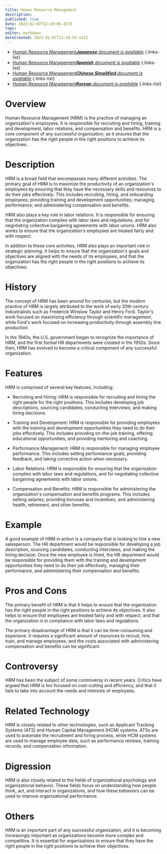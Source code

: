 ```yaml
---
title: Human Resource Management
description: 
published: true
date: 2023-02-07T12:19:00.427Z
tags: 
editor: markdown
dateCreated: 2023-02-07T12:18:54.142Z
---
```


- [Human Resource Management***Japanese** document is available*](/ja/Knowledge-base/Dictionary/human-resource-management)
{.links-list}
- [Human Resource Management***Spanish** document is available*](/es/Knowledge-base/Dictionary/human-resource-management)
{.links-list}
- [Human Resource Management***Chinese Simplified** document is available*](/zh/Knowledge-base/Dictionary/human-resource-management)
{.links-list}
- [Human Resource Management***Korean** document is available*](/ko/Knowledge-base/Dictionary/human-resource-management)
{.links-list}


# Overview
Human Resource Management (HRM) is the practice of managing an organization's employees. It is responsible for recruiting and hiring, training and development, labor relations, and compensation and benefits. HRM is a core component of any successful organization, as it ensures that the organization has the right people in the right positions to achieve its objectives.

# Description
HRM is a broad field that encompasses many different activities. The primary goal of HRM is to maximize the productivity of an organization's employees by ensuring that they have the necessary skills and resources to do their jobs effectively. This includes recruiting, hiring, and onboarding employees; providing training and development opportunities; managing performance; and administering compensation and benefits.

HRM also plays a key role in labor relations. It is responsible for ensuring that the organization complies with labor laws and regulations, and for negotiating collective bargaining agreements with labor unions. HRM also works to ensure that the organization's employees are treated fairly and with respect.

In addition to these core activities, HRM also plays an important role in strategic planning. It helps to ensure that the organization's goals and objectives are aligned with the needs of its employees, and that the organization has the right people in the right positions to achieve its objectives.

# History
The concept of HRM has been around for centuries, but the modern practice of HRM is largely attributed to the work of early 20th century industrialists such as Frederick Winslow Taylor and Henry Ford. Taylor's work focused on maximizing efficiency through scientific management, while Ford's work focused on increasing productivity through assembly line production.

In the 1940s, the U.S. government began to recognize the importance of HRM, and the first formal HR departments were created in the 1950s. Since then, HRM has evolved to become a critical component of any successful organization.

# Features
HRM is comprised of several key features, including:

- Recruiting and Hiring: HRM is responsible for recruiting and hiring the right people for the right positions. This includes developing job descriptions, sourcing candidates, conducting interviews, and making hiring decisions.

- Training and Development: HRM is responsible for providing employees with the training and development opportunities they need to do their jobs effectively. This includes providing on-the-job training, offering educational opportunities, and providing mentoring and coaching.

- Performance Management: HRM is responsible for managing employee performance. This includes setting performance goals, providing feedback, and taking corrective action when necessary.

- Labor Relations: HRM is responsible for ensuring that the organization complies with labor laws and regulations, and for negotiating collective bargaining agreements with labor unions.

- Compensation and Benefits: HRM is responsible for administering the organization's compensation and benefits programs. This includes setting salaries, providing bonuses and incentives, and administering health, retirement, and other benefits.

# Example
A good example of HRM in action is a company that is looking to hire a new salesperson. The HR department would be responsible for developing a job description, sourcing candidates, conducting interviews, and making the hiring decision. Once the new employee is hired, the HR department would be responsible for providing them with the training and development opportunities they need to do their job effectively, managing their performance, and administering their compensation and benefits.

# Pros and Cons
The primary benefit of HRM is that it helps to ensure that the organization has the right people in the right positions to achieve its objectives. It also helps to ensure that employees are treated fairly and with respect, and that the organization is in compliance with labor laws and regulations.

The primary disadvantage of HRM is that it can be time-consuming and expensive. It requires a significant amount of resources to recruit, hire, train, and manage employees, and the costs associated with administering compensation and benefits can be significant.

# Controversy
HRM has been the subject of some controversy in recent years. Critics have argued that HRM is too focused on cost-cutting and efficiency, and that it fails to take into account the needs and interests of employees.

# Related Technology
HRM is closely related to other technologies, such as Applicant Tracking Systems (ATS) and Human Capital Management (HCM) systems. ATSs are used to automate the recruitment and hiring process, while HCM systems are used to manage employee data, such as performance reviews, training records, and compensation information.

# Digression
HRM is also closely related to the fields of organizational psychology and organizational behavior. These fields focus on understanding how people think, act, and interact in organizations, and how these behaviors can be used to improve organizational performance.

# Others
HRM is an important part of any successful organization, and it is becoming increasingly important as organizations become more complex and competitive. It is essential for organizations to ensure that they have the right people in the right positions to achieve their objectives.